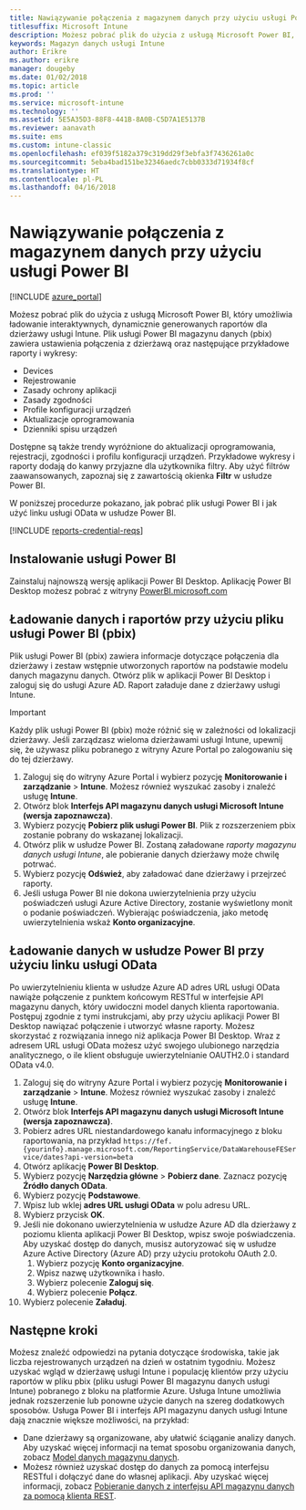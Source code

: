 ```yaml
---
title: Nawiązywanie połączenia z magazynem danych przy użyciu usługi Power BI
titlesuffix: Microsoft Intune
description: Możesz pobrać plik do użycia z usługą Microsoft Power BI, który umożliwia ładowanie interaktywnych, dynamicznie generowanych raportów dla dzierżawy usługi Microsoft Intune.
keywords: Magazyn danych usługi Intune
author: Erikre
ms.author: erikre
manager: dougeby
ms.date: 01/02/2018
ms.topic: article
ms.prod: ''
ms.service: microsoft-intune
ms.technology: ''
ms.assetid: 5E5A35D3-88F8-441B-8A0B-C5D7A1E5137B
ms.reviewer: aanavath
ms.suite: ems
ms.custom: intune-classic
ms.openlocfilehash: ef039f5182a379c319dd29f3ebfa3f7436261a0c
ms.sourcegitcommit: 5eba4bad151be32346aedc7cbb0333d71934f8cf
ms.translationtype: HT
ms.contentlocale: pl-PL
ms.lasthandoff: 04/16/2018
---
```

# <a name="connect-to-the-data-warehouse-with-power-bi"></a>Nawiązywanie połączenia z magazynem danych przy użyciu usługi Power BI

[!INCLUDE [azure_portal](./includes/azure_portal.md)]

Możesz pobrać plik do użycia z usługą Microsoft Power BI, który umożliwia ładowanie interaktywnych, dynamicznie generowanych raportów dla dzierżawy usługi Intune. Plik usługi Power BI magazynu danych (pbix) zawiera ustawienia połączenia z dzierżawą oraz następujące przykładowe raporty i wykresy:  

  -  Devices
  -  Rejestrowanie
  -  Zasady ochrony aplikacji
  -  Zasady zgodności
  -  Profile konfiguracji urządzeń
  -  Aktualizacje oprogramowania
  -  Dzienniki spisu urządzeń

Dostępne są także trendy wyróżnione do aktualizacji oprogramowania, rejestracji, zgodności i profilu konfiguracji urządzeń. Przykładowe wykresy i raporty dodają do kanwy przyjazne dla użytkownika filtry. Aby użyć filtrów zaawansowanych, zapoznaj się z zawartością okienka **Filtr** w usłudze Power BI.

W poniższej procedurze pokazano, jak pobrać plik usługi Power BI i jak użyć linku usługi OData w usłudze Power BI.

[!INCLUDE [reports-credential-reqs](./includes/reports-credential-reqs.md)]

## <a name="install-power-bi"></a>Instalowanie usługi Power BI

Zainstaluj najnowszą wersję aplikacji Power BI Desktop. Aplikację Power BI Desktop możesz pobrać z witryny [PowerBI.microsoft.com](https://powerbi.microsoft.com/desktop)

## <a name="load-the-data-and-reports-using-the-power-bi-file-pbix"></a>Ładowanie danych i raportów przy użyciu pliku usługi Power BI (pbix)

Plik usługi Power BI (pbix) zawiera informacje dotyczące połączenia dla dzierżawy i zestaw wstępnie utworzonych raportów na podstawie modelu danych magazynu danych. Otwórz plik w aplikacji Power BI Desktop i zaloguj się do usługi Azure AD. Raport załaduje dane z dzierżawy usługi Intune.

> [!Important]  
> Każdy plik usługi Power BI (pbix) może różnić się w zależności od lokalizacji dzierżawy. Jeśli zarządzasz wieloma dzierżawami usługi Intune, upewnij się, że używasz pliku pobranego z witryny Azure Portal po zalogowaniu się do tej dzierżawy.  

1.  Zaloguj się do witryny Azure Portal i wybierz pozycję **Monitorowanie i zarządzanie** > **Intune**. Możesz również wyszukać zasoby i znaleźć usługę **Intune**.  
2.  Otwórz blok **Interfejs API magazynu danych usługi Microsoft Intune (wersja zapoznawcza)**.
3.  Wybierz pozycję **Pobierz plik usługi Power BI**. Plik z rozszerzeniem pbix zostanie pobrany do wskazanej lokalizacji.
4.  Otwórz plik w usłudze Power BI. Zostaną załadowane *raporty magazynu danych usługi Intune*, ale pobieranie danych dzierżawy może chwilę potrwać.
5.  Wybierz pozycję **Odśwież**, aby załadować dane dzierżawy i przejrzeć raporty.
6.  Jeśli usługa Power BI nie dokona uwierzytelnienia przy użyciu poświadczeń usługi Azure Active Directory, zostanie wyświetlony monit o podanie poświadczeń. Wybierając poświadczenia, jako metodę uwierzytelnienia wskaż **Konto organizacyjne**.

## <a name="load-the-data-in-power-bi-using-the-odata-link"></a>Ładowanie danych w usłudze Power BI przy użyciu linku usługi OData

Po uwierzytelnieniu klienta w usłudze Azure AD adres URL usługi OData nawiąże połączenie z punktem końcowym RESTful w interfejsie API magazynu danych, który uwidoczni model danych klienta raportowania. Postępuj zgodnie z tymi instrukcjami, aby przy użyciu aplikacji Power BI Desktop nawiązać połączenie i utworzyć własne raporty. Możesz skorzystać z rozwiązania innego niż aplikacja Power BI Desktop. Wraz z adresem URL usługi OData możesz użyć swojego ulubionego narzędzia analitycznego, o ile klient obsługuje uwierzytelnianie OAUTH2.0 i standard OData v4.0.

1.  Zaloguj się do witryny Azure Portal i wybierz pozycję **Monitorowanie i zarządzanie** > **Intune**. Możesz również wyszukać zasoby i znaleźć usługę **Intune**.  
2.  Otwórz blok **Interfejs API magazynu danych usługi Microsoft Intune (wersja zapoznawcza)**.
3. Pobierz adres URL niestandardowego kanału informacyjnego z bloku raportowania, na przykład `https://fef.{yourinfo}.manage.microsoft.com/ReportingService/DataWarehouseFEService/dates?api-version=beta`
4. Otwórz aplikację **Power BI Desktop**.
5. Wybierz pozycję **Narzędzia główne** > **Pobierz dane**. Zaznacz pozycję **Źródło danych OData**.
6. Wybierz pozycję **Podstawowe**.
7. Wpisz lub wklej **adres URL usługi OData** w polu adresu URL.
8. Wybierz przycisk **OK**.
9. Jeśli nie dokonano uwierzytelnienia w usłudze Azure AD dla dzierżawy z poziomu klienta aplikacji Power BI Desktop, wpisz swoje poświadczenia. Aby uzyskać dostęp do danych, musisz autoryzować się w usłudze Azure Active Directory (Azure AD) przy użyciu protokołu OAuth 2.0.  
    1.  Wybierz pozycję **Konto organizacyjne**.  
    2.  Wpisz nazwę użytkownika i hasło.  
    3.  Wybierz polecenie **Zaloguj się**.  
    4.  Wybierz polecenie **Połącz**.  
10. Wybierz polecenie **Załaduj**.

## <a name="next-steps"></a>Następne kroki

Możesz znaleźć odpowiedzi na pytania dotyczące środowiska, takie jak liczba rejestrowanych urządzeń na dzień w ostatnim tygodniu. Możesz uzyskać wgląd w dzierżawę usługi Intune i populację klientów przy użyciu raportów w pliku pbix (pliku usługi Power BI magazynu danych usługi Intune) pobranego z bloku na platformie Azure. Usługa Intune umożliwia jednak rozszerzenie lub ponowne użycie danych na szereg dodatkowych sposobów. Usługa Power BI i interfejs API magazynu danych usługi Intune dają znacznie większe możliwości, na przykład:

<!-- -  You can use Power BI Desktop to create additional report types with your data. For example, you could create a custom chart representing the ratio of device manufactures in your enterprise. For more information about creating custom reports with Power BI and the Intune Data Warehouse, see `BLOG POST ON POWER BI`. -->
 -  Dane dzierżawy są organizowane, aby ułatwić ściąganie analizy danych. Aby uzyskać więcej informacji na temat sposobu organizowania danych, zobacz [Model danych magazynu danych](reports-ref-data-model.md).
 -  Możesz również uzyskać dostęp do danych za pomocą interfejsu RESTful i dołączyć dane do własnej aplikacji. Aby uzyskać więcej informacji, zobacz [Pobieranie danych z interfejsu API magazynu danych za pomocą klienta REST](reports-proc-data-rest.md).
